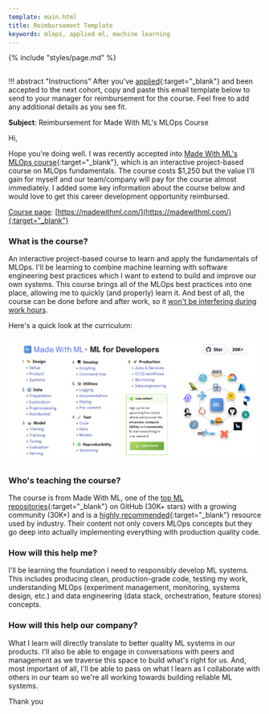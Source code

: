 ```yaml
---
template: main.html
title: Reimbursement Template
keywords: mlops, applied ml, machine learning
---
```


{% include "styles/page.md" %}

##

!!! abstract "Instructions"
    After you've [applied](https://madewithml.com/#pricing){:target="_blank"} and been accepted to the next cohort, copy and paste this email template below to send to your manager for reimbursement for the course. Feel free to add any additional details as you see fit.

**Subject**: Reimbursement for Made With ML's MLOps Course

Hi,

Hope you're doing well. I was recently accepted into [Made With ML's MLOps course](https://madewithml.com/){:target="_blank"}, which is an interactive project-based course on MLOps fundamentals. The course costs $1,250 but the value I'll gain for myself and our team/company will pay for the course almost immediately. I added some key information about the course below and would love to get this career development opportunity reimbursed.

<u>Course page</u>: [https://madewithml.com/](https://madewithml.com/){:target="_blank"}

### What is the course?

An interactive project-based course to learn and apply the fundamentals of MLOps. I'll be learning to combine machine learning with software engineering best practices which I want to extend to build and improve our own systems. This course brings all of the MLOps best practices into one place, allowing me to quickly (and properly) learn it. And best of all, the course can be done before and after work, so it <u>won't be interfering during work hours</u>.

Here's a quick look at the curriculum:

<div class="ai-center-all">
    <img width="700" src="/static/images/mlops.png" alt="MLOps course syllabus">
</div>

### Who's teaching the course?

The course is from Made With ML, one of the [top ML repositories](https://github.com/GokuMohandas/Made-With-ML){:target="_blank"} on GitHub (30K+ stars) with a growing community (30K+) and is a [highly recommended](https://madewithml.com/#wall-of-love){:target="_blank"} resource used by industry. Their content not only covers MLOps concepts but they go deep into actually implementing everything with production quality code.

### How will this help me?

I'll be learning the foundation I need to responsibly develop ML systems. This includes producing clean, production-grade code, testing my work, understanding MLOps (experiment management, monitoring, systems design, etc.) and data engineering (data stack, orchestration, feature stores) concepts.

### How will this help our company?

What I learn will directly translate to better quality ML systems in our products. I'll also be able to engage in conversations with peers and management as we traverse this space to build what's right for us. And, most important of all, I'll be able to pass on what I learn as I collaborate with others in our team so we're all working towards building reliable ML systems.

Thank you